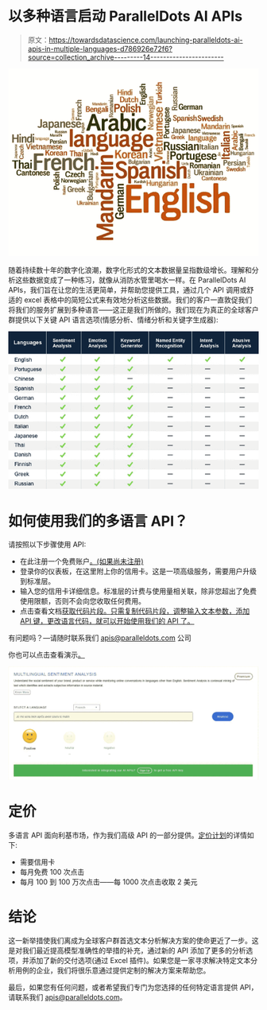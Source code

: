# 以多种语言启动 ParallelDots AI APIs

> 原文：<https://towardsdatascience.com/launching-paralleldots-ai-apis-in-multiple-languages-d786926e72f6?source=collection_archive---------14----------------------->

![](img/814f61d6f37a5dc0b5b4a94eee6fa5de.png)

随着持续数十年的数字化浪潮，数字化形式的文本数据量呈指数级增长。理解和分析这些数据变成了一种练习，就像从消防水管里喝水一样。在 ParallelDots AI APIs，我们旨在让您的生活更简单，并帮助您提供工具，通过几个 API 调用或舒适的 excel 表格中的简短公式来有效地分析这些数据。我们的客户一直敦促我们将我们的服务扩展到多种语言——这正是我们所做的。我们现在为真正的全球客户群提供以下关键 API 语言选项(情感分析、情绪分析和关键字生成器):

![](img/b635440c00b9a273410e3bf09900ba3e.png)

# 如何使用我们的多语言 API？

请按照以下步骤使用 API:

*   在此注册一个免费账户[。(如果尚未注册)](https://user.apis.paralleldots.com/signing-up)
*   登录你的仪表板，在这里附上你的信用卡。这是一项高级服务，需要用户升级到标准层。
*   输入您的信用卡详细信息。标准层的计费与使用量相关联，除非您超出了免费使用限额，否则不会向您收取任何费用。
*   点击查看文档[获取代码片段。只需复制代码片段，调整输入文本参数，添加 API 键，更改语言代码，就可以开始使用我们的 API 了。](https://docs.paralleldots.com/)

有问题吗？—请随时联系我们 apis@paralleldots.com 公司

你也可以点击查看演示[。](https://www.paralleldots.com/text-analysis-apis)

![](img/2c7dd0c044dd328003ed2467461c5315.png)

# 定价

多语言 API 面向利基市场，作为我们高级 API 的一部分提供。[定价计划](https://www.paralleldots.com/pricing)的详情如下:

*   需要信用卡
*   每月免费 100 次点击
*   每月 100 到 100 万次点击——每 1000 次点击收取 2 美元

# 结论

这一新举措使我们离成为全球客户群首选文本分析解决方案的使命更近了一步。这是对我们最近提高模型准确性的举措的补充，通过新的 API 添加了更多的分析选项，并添加了新的交付选项(通过 Excel 插件)。如果您是一家寻求解决特定文本分析用例的企业，我们将很乐意通过提供定制的解决方案来帮助您。

最后，如果您有任何问题，或者希望我们专门为您选择的任何特定语言提供 API，请联系我们 apis@paralleldots.com。